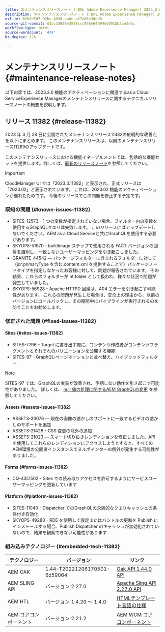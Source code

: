 ```yaml
---
title: のメンテナンスリリースノート [!DNL Adobe Experience Manager] 2023.2.0 機能のアクティベーションに関連するas a Cloud Service。
description: のメンテナンスリリースノート [!DNL Adobe Experience Manager] 2023.2.0 機能のアクティベーションに関連するas a Cloud Service。
exl-id: 82b8d5d7-02be-4038-aa6e-a27e06e3ded0
source-git-commit: d1bc3d928e39f8ccc848e64904dd091bb3ce2d6c
workflow-type: tm+mt
source-wordcount: '478'
ht-degree: 12%

---
```


# メンテナンスリリースノート {#maintenance-release-notes}

以下の節では、2023.2.0 機能のアクティベーションに関連するas a Cloud ServiceExperience Managerのメンテナンスリリースに関するテクニカルリリースノートの概要を説明します。

## リリース 11382 {#release-11382}

2023 年 3 月 28 日に公開されたメンテナンスリリース11382の継続的な改善点を以下にまとめます。 このメンテナンスリリースは、以前のメンテナンスリリース11289のアップデートです。

このメンテナンスリリースにおける機能イネーブルメントでは、包括的な機能セットを提供します。詳しくは、[最新のリリースノート](/help/release-notes/release-notes-cloud/release-notes-current.md)を参照してください。

>[!IMPORTANT]
>
> CloudManager UI では「2023.3.11382」と表示され、正式リリースは「2023.02」と表示されています。 これは、2023.02 機能のアクティベーションが遅れたためです。
> 今後のリリースでこの問題を修正する予定です。

### 既知の問題 {#known-issues-11382}

- SITES-12573 - 1 つの変数が指定されていない場合、フィルター内の変数を使用するGraphQLクエリは失敗します。 このリリースにはアップデートしないでください。AEM as a Cloud Serviceと共にGraphQLを使用する必要があります。
- SKYOPS-51970 - buildImage ステップで使用される FACT バージョンの回帰を識別し、一致しないユーザーマッピングを引き起こしました。
- GRANITE-44542 — パッケージフィルターに含まれるフォルダーに対して（jcr:primaryType を含む.content.xml を提供することで）パッケージノードタイプを指定しなかったお客様に対して、問題が報告されています。 その結果、これらのフォルダーが nt:folder として扱われ、様々な状況で問題が発生していました。
- SKYOPS-56928 - Apache HTTPD 回帰は、404 エラーを引き起こす可能性があります。 これらの問題が発生した場合は、安全上の理由から、以前のバージョンにロールバックし、その期間中にパイプラインが実行されるのを防ぐことをお勧めします。

### 修正された問題 {#fixed-issues-11382}

#### Sites {#sites-issues-11382}

- SITES-7796 - Target に書き出す際に、コンテンツ作成者がコンテンツフラグメントとそれぞれのバリエーションを公開する機能
- SITES-97 - GraphQL:ページネーションと並べ替え、ハイブリッドフィルター

>[!NOTE]
>
> SITES-97 では、GraphQLの実装が改善され、予期しない動作を引き起こす可能性がありました。 詳しくは、 [null 値の処理に関するAEM GraphQLの変更](https://experienceleague.adobe.com/docs/experience-cloud-kcs/kbarticles/KA-21792.html?lang=ja) を参照してください。

#### Assets {#assets-issues-11382}

- ASSETS-20076 — 現在の画像の透かしのサポートに一致するビデオの透かしのサポートを追加
- ASSETS-21428 - CSS 変更の除外の追加
- ASSETS-21023 — スマート切り抜きレンディションを修正しました。API を使用してこれらのレンディションにアクセスしようとすると、すべてのAEM環境の公開者インスタンスでヌルポインターの例外が発生する可能性がありました。

#### Forms {#forms-issues-11382}

- CQ-4351502 - Sites での読み取りアクセスを許可するようにサービスユーザーマッピングを更新しています

#### Platform {#platform-issues-11382}

- SITES-11040 - Dispatcher でのGraphQLの永続的なクエリキャッシュの条件付き有効化
- SKYOPS-49280 - RDE を使用して設定またはバンドルの更新を Publish にインストールする場合、Publish Dispatcher のキャッシュが無効化されていないので、結果を観察できない可能性があります

### 組み込みテクノロジー {#embedded-tech-11382}

| テクノロジー | バージョン | リンク |
|---|---|---|
| AEM OAK | 1.44-T20221206170501-6d59064 | [Oak API 1.44.0 API](https://www.javadoc.io/doc/org.apache.jackrabbit/oak-api/1.44.0/index.html) |
| AEM SLING API | バージョン 2.27.0 | [Apache Sling API 2.27.0 API](https://www.javadoc.io/doc/org.apache.sling/org.apache.sling.api/latest/index.html) |
| AEM HTL | バージョン 1.4.20 ～ 1.4.0 | [HTMLテンプレート言語の仕様](https://github.com/adobe/htl-spec) |
| AEM コアコンポーネント | バージョン 2.21.2 | [AEM WCM コアコンポーネント](https://github.com/adobe/aem-core-wcm-components) |
